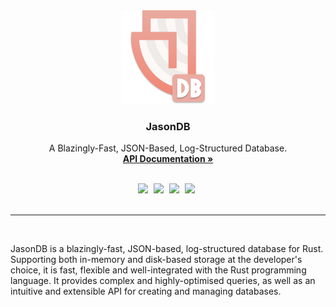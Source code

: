 <div align="center">
  <img src="https://raw.githubusercontent.com/w-henderson/JasonDB/master/assets/logo_transparent.png" width=150>

  <h3 align="center">JasonDB</h3>

  <p align="center">
    A Blazingly-Fast, JSON-Based, Log-Structured Database.<br>
    <a href="https://docs.rs/jasondb"><strong>API Documentation »</strong></a>
  </p><br>

  <img src="https://img.shields.io/badge/language-rust-b07858?style=for-the-badge&logo=rust" style="margin-right:5px">
  <img src="https://img.shields.io/github/actions/workflow/status/w-henderson/JasonDB/test.yml?style=for-the-badge" style="margin-right:5px">
  <img src="https://img.shields.io/badge/dependencies-0-brightgreen?style=for-the-badge" style="margin-right:5px">
  <a href="https://crates.io/crates/jasondb"><img src="https://img.shields.io/crates/v/jasondb?label=crates.io&style=for-the-badge" style="margin-right:5px"></a><br><br>
</div>

<hr><br>

JasonDB is a blazingly-fast, JSON-based, log-structured database for Rust. Supporting both in-memory and disk-based storage at the developer's choice, it is fast, flexible and well-integrated with the Rust programming language. It provides complex and highly-optimised queries, as well as an intuitive and extensible API for creating and managing databases.
